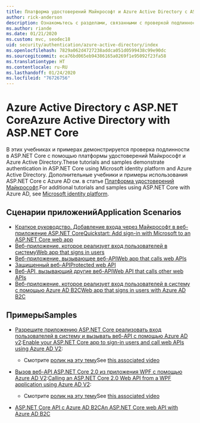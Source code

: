 ```yaml
---
title: Платформа удостоверений Майкрософт и Azure Active Directory с ASP.NET Core
author: rick-anderson
description: Ознакомьтесь с разделами, связанными с проверкой подлинности с помощью платформы удостоверений Майкрософт и Azure Active Directory для веб-приложений и API в ASP.NET Core.
ms.author: riande
ms.date: 01/21/2020
ms.custom: mvc, seodec18
uid: security/authentication/azure-active-directory/index
ms.openlocfilehash: 7829a062d4727238addca051d0599438c99e90dc
ms.sourcegitcommit: eca76bd065eb94386165a0269f1e95092f23fa58
ms.translationtype: HT
ms.contentlocale: ru-RU
ms.lasthandoff: 01/24/2020
ms.locfileid: "76726756"
---
```

# <a name="azure-active-directory-with-aspnet-core"></a><span data-ttu-id="2e9cb-103">Azure Active Directory с ASP.NET Core</span><span class="sxs-lookup"><span data-stu-id="2e9cb-103">Azure Active Directory with ASP.NET Core</span></span>

<span data-ttu-id="2e9cb-104">В этих учебниках и примерах демонстрируется проверка подлинности в ASP.NET Core с помощью платформы удостоверений Майкрософт и Azure Active Directory.</span><span class="sxs-lookup"><span data-stu-id="2e9cb-104">These tutorials and samples demonstrate authentication in ASP.NET Core using Microsoft identity platform and Azure Active Directory.</span></span> <span data-ttu-id="2e9cb-105">Дополнительные учебники и примеры использования ASP.NET Core с Azure AD см. в статье [Платформа удостоверений Майкрософт](/azure/active-directory/develop/).</span><span class="sxs-lookup"><span data-stu-id="2e9cb-105">For additional tutorials and samples using ASP.NET Core with Azure AD, see [Microsoft identity platform](/azure/active-directory/develop/).</span></span>

## <a name="application-scenarios"></a><span data-ttu-id="2e9cb-106">Сценарии приложений</span><span class="sxs-lookup"><span data-stu-id="2e9cb-106">Application Scenarios</span></span>

* [<span data-ttu-id="2e9cb-107">Краткое руководство. Добавление входа через Майкрософт в веб-приложение ASP.NET Core</span><span class="sxs-lookup"><span data-stu-id="2e9cb-107">Quickstart: Add sign-in with Microsoft to an ASP.NET Core web app</span></span>](/azure/active-directory/develop/quickstart-v2-aspnet-core-webapp)
* [<span data-ttu-id="2e9cb-108">Веб-приложение, которое реализует вход пользователей в систему</span><span class="sxs-lookup"><span data-stu-id="2e9cb-108">Web app that signs in users</span></span>](/azure/active-directory/develop/scenario-web-app-sign-user-overview?tabs=aspnetcore)
* [<span data-ttu-id="2e9cb-109">Веб-приложение, вызывающее веб-API</span><span class="sxs-lookup"><span data-stu-id="2e9cb-109">Web app that calls web APIs</span></span>](/azure/active-directory/develop/scenario-web-app-call-api-overview)
* [<span data-ttu-id="2e9cb-110">Защищенный веб-API</span><span class="sxs-lookup"><span data-stu-id="2e9cb-110">Protected web API</span></span>](/azure/active-directory/develop/scenario-protected-web-api-overview)
* [<span data-ttu-id="2e9cb-111">Веб-API, вызывающий другие веб-API</span><span class="sxs-lookup"><span data-stu-id="2e9cb-111">Web API that calls other web APIs</span></span>](/azure/active-directory/develop/scenario-web-api-call-api-overview)
* [<span data-ttu-id="2e9cb-112">Веб-приложение, которое реализует вход пользователей в систему с помощью Azure AD B2C</span><span class="sxs-lookup"><span data-stu-id="2e9cb-112">Web app that signs in users with Azure AD B2C</span></span>](xref:security/authentication/azure-ad-b2c)

## <a name="samples"></a><span data-ttu-id="2e9cb-113">Примеры</span><span class="sxs-lookup"><span data-stu-id="2e9cb-113">Samples</span></span>

* <span data-ttu-id="2e9cb-114">[Разрешите приложению ASP.NET Core реализовать вход пользователей в систему и вызывать веб-API с помощью Azure AD v2](/samples/azure-samples/active-directory-aspnetcore-webapp-openidconnect-v2/enable-webapp-signin/):</span><span class="sxs-lookup"><span data-stu-id="2e9cb-114">[Enable your ASP.NET Core app to sign-in users and call web APIs using Azure AD V2](/samples/azure-samples/active-directory-aspnetcore-webapp-openidconnect-v2/enable-webapp-signin/):</span></span> 
  * <span data-ttu-id="2e9cb-115">Смотрите [ролик на эту тему](https://channel9.msdn.com/Events/Build/2018/THR5001)</span><span class="sxs-lookup"><span data-stu-id="2e9cb-115">See [this associated video](https://channel9.msdn.com/Events/Build/2018/THR5001)</span></span>

* <span data-ttu-id="2e9cb-116">[Вызов веб-API ASP.NET Core 2.0 из приложения WPF с помощью Azure AD V2](/samples/azure-samples/active-directory-dotnet-native-aspnetcore-v2/calling-an-aspnet-core-web-api-from-a-wpf-application-using-azure-ad-v2/):</span><span class="sxs-lookup"><span data-stu-id="2e9cb-116">[Calling an ASP.NET Core 2.0 Web API from a WPF application using Azure AD V2](/samples/azure-samples/active-directory-dotnet-native-aspnetcore-v2/calling-an-aspnet-core-web-api-from-a-wpf-application-using-azure-ad-v2/):</span></span> 
  * <span data-ttu-id="2e9cb-117">Смотрите [ролик на эту тему](https://channel9.msdn.com/Events/Build/2018/THR5000)</span><span class="sxs-lookup"><span data-stu-id="2e9cb-117">See [this associated video](https://channel9.msdn.com/Events/Build/2018/THR5000)</span></span>

* [<span data-ttu-id="2e9cb-118">ASP.NET Core API с Azure AD B2C</span><span class="sxs-lookup"><span data-stu-id="2e9cb-118">An ASP.NET Core web API with Azure AD B2C</span></span>](https://azure.microsoft.com/resources/samples/active-directory-b2c-dotnetcore-webapi/)
